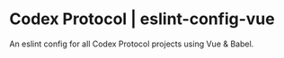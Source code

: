 # Codex Protocol | eslint-config-vue

An eslint config for all Codex Protocol projects using Vue & Babel.
